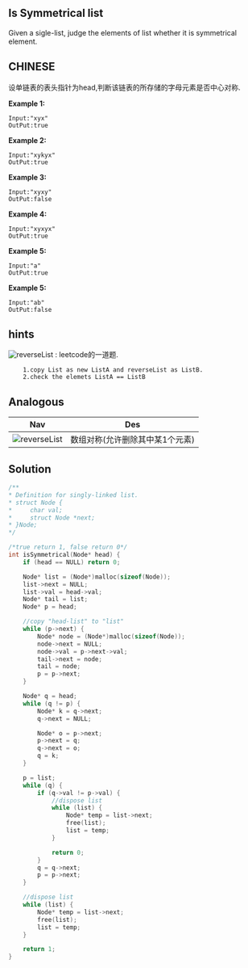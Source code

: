 ## Is Symmetrical list

Given a sigle-list, judge the elements of list  whether it is symmetrical element.

## CHINESE <br/>
设单链表的表头指针为head,判断该链表的所存储的字母元素是否中心对称.<br/>

**Example 1:**
```
Input:"xyx"
OutPut:true
```
**Example 2:**
```
Input:"xykyx"
OutPut:true
```
**Example 3:**
```
Input:"xyxy"
OutPut:false
```
**Example 4:**
```
Input:"xyxyx"
OutPut:true
```
**Example 5:**
```
Input:"a"
OutPut:true
```
**Example 5:**
```
Input:"ab"
OutPut:false
```

## hints
![reverseList](../../../leetcode/easy/206/) : leetcode的一道题.
```
    1.copy List as new ListA and reverseList as ListB.
    2.check the elemets ListA == ListB
```

## Analogous
|                         Nav            |                   Des                 |
| :-------------------------------------:|:-------------------------------------:|
| ![reverseList](../../../leetcode/easy/680/) |数组对称(允许删除其中某1个元素)   |


## Solution
``` c
/**
* Definition for singly-linked list.
* struct Node {
*     char val;
*     struct Node *next;
* }Node;
*/

/*true return 1, false return 0*/
int isSymmetrical(Node* head) {
    if (head == NULL) return 0;

    Node* list = (Node*)malloc(sizeof(Node));
    list->next = NULL;
    list->val = head->val;
    Node* tail = list;
    Node* p = head;

    //copy "head-list" to "list"
    while (p->next) {
        Node* node = (Node*)malloc(sizeof(Node));
        node->next = NULL;
        node->val = p->next->val;
        tail->next = node;
        tail = node;
        p = p->next;
    }

    Node* q = head;
    while (q != p) {
        Node* k = q->next;
        q->next = NULL;

        Node* o = p->next;
        p->next = q;
        q->next = o;
        q = k;
    }

    p = list;
    while (q) {
        if (q->val != p->val) {
            //dispose list
            while (list) {
                Node* temp = list->next;
                free(list);
                list = temp;
            }

            return 0;
        }
        q = q->next;
        p = p->next;
    }

    //dispose list
    while (list) {
        Node* temp = list->next;
        free(list);
        list = temp;
    }

    return 1;
}
```
